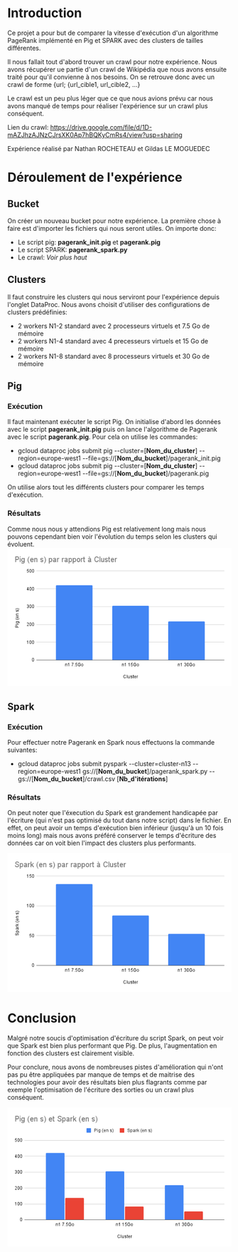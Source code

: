# Introduction
Ce projet a pour but de comparer la vitesse d'exécution d'un algorithme PageRank implémenté en Pig et SPARK avec des clusters de tailles différentes.

Il nous fallait tout d'abord trouver un crawl pour notre expérience. Nous avons récupérer ue partie d'un crawl de Wikipédia que nous avons ensuite traité pour qu'il convienne à nos besoins.
On se retrouve donc avec un crawl de forme {url; {url_cible1, url_cible2, ...}

Le crawl est un peu plus léger que ce que nous avions prévu car nous avons manqué de temps pour réaliser l'expérience sur un crawl plus conséquent.

Lien du crawl: https://drive.google.com/file/d/1D-mAZJhzAJNzCJrsXK0Ap7hBQKyCmRs4/view?usp=sharing

Expérience réalisé par Nathan ROCHETEAU et Gildas LE MOGUEDEC

# Déroulement de l'expérience
## Bucket
On créer un nouveau bucket pour notre expérience.
La première chose à faire est d'importer les fichiers qui nous seront utiles.
On importe donc:
- Le script pig: **pagerank_init.pig** et **pagerank.pig**
- Le script SPARK: **pagerank_spark.py**
- Le crawl: *Voir plus haut*

## Clusters
Il faut construire les clusters qui nous serviront pour l'expérience depuis l'onglet DataProc.
Nous avons choisit d'utiliser des configurations de clusters prédéfinies:
- 2 workers N1-2 standard avec 2 processeurs virtuels et 7.5 Go de mémoire
- 2 workers N1-4 standard avec 4 precesseurs virtuels et 15 Go de mémoire
- 2 workers N1-8 standard avec 8 processeurs virtuels et 30 Go de mémoire

## Pig
### Exécution
Il faut maintenant exécuter le script Pig. On initialise d'abord les données avec le script **pagerank_init.pig** puis on lance l'algorithme de Pagerank avec le script **pagerank.pig**.
Pour cela on utilise les commandes:
- gcloud dataproc jobs submit pig --cluster=[**Nom_du_cluster**] --region=europe-west1 --file=gs://[**Nom_du_bucket**]/pagerank_init.pig
- gcloud dataproc jobs submit pig --cluster=[**Nom_du_cluster**] --region=europe-west1 --file=gs://[**Nom_du_bucket**]/pagerank.pig

On utilise alors tout les différents clusters pour comparer les temps d'exécution.

### Résultats
Comme nous nous y attendions Pig est relativement long mais nous pouvons cependant bien voir l'évolution  du temps selon les clusters qui évoluent.
![Spark](ressources/graph3.png)

## Spark
### Exécution
Pour effectuer notre Pagerank en Spark nous effectuons la commande suivantes:
- gcloud dataproc jobs submit pyspark --cluster=cluster-n13 --region=europe-west1 gs://[**Nom_du_bucket**]/pagerank_spark.py -- gs://[**Nom_du_bucket**]/crawl.csv [**Nb_d'itérations**]

### Résultats
On peut noter que l'éxecution du Spark est grandement handicapée par l'écriture (qui n'est pas optimisé du tout dans notre script) dans le fichier. En effet, on peut avoir un temps d'exécution bien inférieur (jusqu'à un 10 fois moins long) mais nous avons préféré conserver le temps d'écriture des données car on voit bien l'impact des clusters plus performants.

![Spark](ressources/graph2.png)

# Conclusion
Malgré notre soucis d'optimisation d'écriture du script Spark, on peut voir que Spark est bien plus performant que Pig. De plus, l'augmentation en fonction des clusters est clairement visible.

Pour conclure, nous avons de nombreuses pistes d'amélioration qui n'ont pas pu être appliquées par manque de temps et de maitrise des technologies pour avoir des résultats bien plus flagrants comme par exemple l'optimisation de l'écriture des sorties ou un crawl plus conséquent.

![Spark Vs Pig](ressources/graph1.png)



